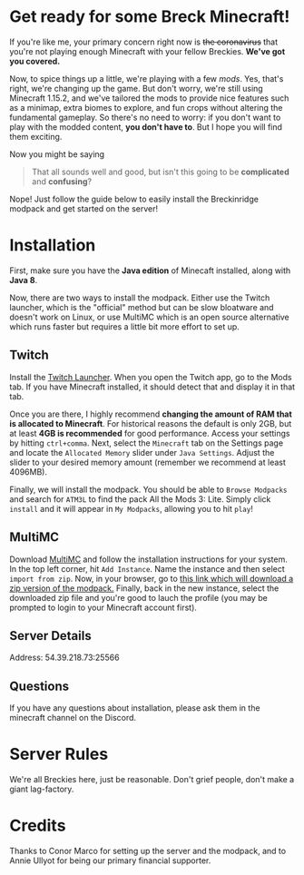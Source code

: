 # Get ready for some Breck Minecraft!

If you're like me, your primary concern right now is ~~the  coronavirus~~ that you're not playing enough Minecraft with your fellow Breckies. **We've got you covered.**

Now, to spice things up a little, we're playing with a few *mods*. Yes, that's right, we're changing up the game. But don't worry, we're still using Minecraft 1.15.2, and we've tailored the mods to provide nice features such as a minimap, extra biomes to explore, and fun crops without altering the fundamental gameplay. So there's no need to worry: if you don't want to play with the modded content, **you don't have to**. But I hope you will find them exciting.

Now you might be saying
> That all sounds well and good, but isn't this going to be **complicated** and **confusing**?

Nope! Just follow the guide below to easily install the Breckinridge modpack and get started on the server!

# Installation

First, make sure you have the **Java edition** of Minecaft installed, along with **Java 8**.

Now, there are two ways to install the modpack. Either use the Twitch launcher, which is the "official" method but can be slow bloatware and doesn't work on Linux, or use MultiMC which is an open source alternative which runs faster but requires a little bit more effort to set up.

## Twitch

Install the [Twitch Launcher](https://www.twitch.tv/downloads). When you open the Twitch app, go to the Mods tab. If you have Minecraft installed, it should detect that and display it in that tab.

Once you are there, I highly recommend **changing the amount of RAM that is allocated to Minecraft**. For historical reasons the default is only 2GB, but at least **4GB is recommended** for good performance. Access your settings by hitting `ctrl+comma`. Next, select the `Minecraft` tab on the Settings page and locate the `Allocated Memory` slider under `Java Settings`. Adjust the slider to your desired memory amount (remember we recommend at least 4096MB).

Finally, we will install the modpack. You should be able to `Browse Modpacks` and search for `ATM3L` to find the pack All the Mods 3: Lite. Simply click `install` and it will appear in `My Modpacks`, allowing you to hit `play`!

## MultiMC

Download [MultiMC](https://multimc.org/#Download) and follow the installation instructions for your system. In the top left corner, hit `Add Instance`. Name the instance and then select `import from zip`. Now, in your browser, go to [this link which will download a zip version of the modpack.](https://www.curseforge.com/minecraft/modpacks/atm-3-lite/download/2756992) Finally, back in the new instance, select the downloaded zip file and you're good to lauch the profile (you may be prompted to login to your Minecraft account first).

## Server Details

Address: 54.39.218.73:25566

## Questions

If you have any questions about installation, please ask them in the minecraft channel on the Discord.

# Server Rules

We're all Breckies here, just be reasonable. Don't grief people, don't make a giant lag-factory.

# Credits

Thanks to Conor Marco for setting up the server and the modpack, and to Annie Ullyot for being our primary financial supporter.
